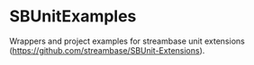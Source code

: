 # SBUnitExamples
Wrappers and project examples for streambase unit extensions (https://github.com/streambase/SBUnit-Extensions).

